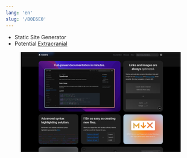 ```yaml
---
lang: 'en'
slug: '/B0E6E0'
---
```


- Static Site Generator
- Potential [Extracranial](./../.././docs/pages/Extracranial.md)


<figure>

![B2A2B6.png](./../.././docs/assets/B2A2B6.png)


</figure>

<head>
  <html lang="en-US"/>
</head>
